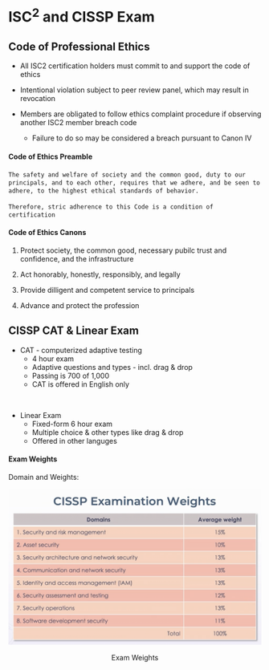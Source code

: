 # ISC<sup>2</sup> and CISSP Exam

## Code of Professional Ethics

* All ISC2 certification holders must commit to and support the code of ethics

* Intentional violation subject to peer review panel, which may result in revocation

* Members are obligated to follow ethics complaint procedure if observing another ISC2 member breach code

  * Failure to do so may be considered a breach pursuant to Canon IV

#### Code of Ethics Preamble

    The safety and welfare of society and the common good, duty to our principals, and to each other, requires that we adhere, and be seen to adhere, to the highest ethical standards of behavior.  

    Therefore, stric adherence to this Code is a condition of certification

#### Code of Ethics Canons

  1.  Protect society, the common good, necessary pubilc trust and confidence, and the infrastructure

  2.  Act honorably, honestly, responsibly, and legally

  3.  Provide dilligent and competent service to principals

  4.  Advance and protect the profession

## CISSP CAT & Linear Exam

* CAT - computerized adaptive testing 
  *  4 hour exam
  *  Adaptive questions and types - incl. drag & drop
  *  Passing is 700 of 1,000
  *  CAT is offered in English only    
<br>

* Linear Exam
  * Fixed-form 6 hour exam
  * Multiple choice & other types like drag & drop
  * Offered in other languges

#### Exam Weights

Domain and Weights:

![domain_weights](images/001.01-exam_weights.png)

<p style="text-align: center;">Exam Weights</p>

